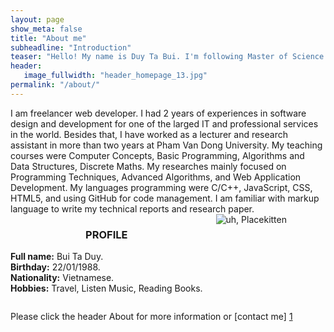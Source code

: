 ```yaml
---
layout: page
show_meta: false
title: "About me"
subheadline: "Introduction"
teaser: "Hello! My name is Duy Ta Bui. I'm following Master of Science in Informatics at Université Joseph Fourier (USF)"
header:
   image_fullwidth: "header_homepage_13.jpg"
permalink: "/about/"
---
```


<div class="row">
  <div class="large-6 columns">
      I am freelancer web developer. I had 2 years of experiences in software design and development for one of the larged IT and professional services in the world. Besides that, I have worked as a lecturer and research assistant in more than two years at Pham Van Dong University. My teaching courses were Computer Concepts, Basic Programming, Algorithms and Data Structures, Discrete Maths. My researches mainly focused on Programming Techniques, Advanced Algorithms, and Web Application Development. My languages programming were C/C++, JavaScript, CSS, HTML5, and using GitHub for code management. I am familiar with markup language to write my technical reports and research paper.
  </div>
  <div class="small-5 columns">
      	<div class="panel radius">
		<center><h3><b>PROFILE</b></h3></center>
		<p>
		<b>Full name:</b> Bui Ta Duy.<br>
		<b>Birthday:</b> 22/01/1988.<br>
		<b>Nationality:</b> Vietnamese.<br>
		<b>Hobbies:</b> Travel, Listen Music, Reading Books. <br>
		</p>
	</div>
	<div class="border-dotted radius b30">
		<img src="https://github.com/duybuivn/duybuivn.github.io/blob/master/images/silde-bar-1.jpg" alt="uh, Placekitten">
	</div>	
  </div>
</div>



Please click the header About for more information or [contact me] [1]

 [1]: https://duybuivn.github.io/contact/
